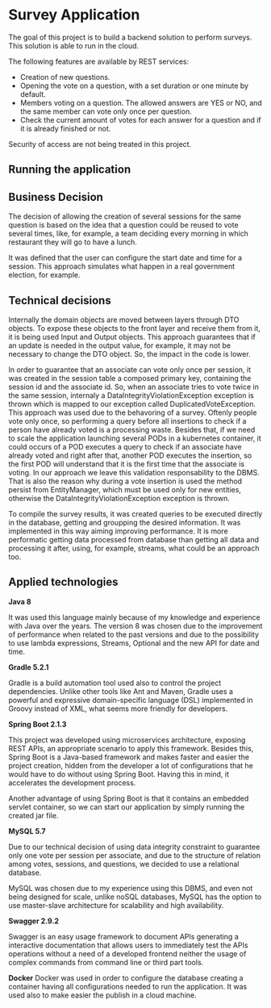 # Survey Application

The goal of this project is to build a backend solution to perform surveys. This solution is able to run in the cloud.

 The following features are available by REST services:
 
 * Creation of new questions.
 * Opening the vote on a question, with a set duration or one minute by default.
 * Members voting on a question. The allowed answers are YES or NO, and the same member can vote only once per question.
 * Check the current amount of votes for each answer for a question and if it is already finished or not.
 
 Security of access are not being treated in this project.
 
## Running the application
 

## Business Decision

 The decision of allowing the creation of several sessions for the same question is based on the idea that a question could be reused to vote several times, like, for example, a team deciding every morning in which restaurant they will go to have a lunch.
 
 It was defined that the user can configure the start date and time for a session. This approach simulates what happen in a real government election, for example.
 
 
## Technical decisions
 
 Internally the domain objects are moved between layers through DTO objects.
 To expose these objects to the front layer and receive them from it, it is being used Input and Output objects. This approach guarantees that if an update is needed in the output value, for example, it may not be necessary to change the DTO object. So, the impact in the code is lower.
 
 In order to guarantee that an associate can vote only once per session, it was created in the session table a composed primary key, containing the session id and the associate id.
 So, when an associate tries to vote twice in the same session, internaly a DataIntegrityViolationException exception is thrown which is mapped to our exception called DuplicatedVoteException.
 This approach was used due to the behavoring of a survey. Oftenly people vote only once, so performing a query  before all insertions to check if a person have already voted is a processing waste.
 Besides that, if we need to scale the application launching several PODs in a kubernetes container, it could occurs of a POD executes a query to check if an associate have already voted and right after that, another POD executes the insertion, so the first POD will understand that it is the first time that the associate is voting. In our approach we leave this validation responsability to the DBMS.
 That is also the reason why during a vote insertion is used the method persist from EntityManager, which must be used only for new entities, otherwise the DataIntegrityViolationException exception is thrown.
 
 To compile the survey results, it was created queries to be executed directly in the database, getting and groupping the desired information. It was implemented in this way aiming improving performance.
 It is more performatic getting data processed from database than getting all data and processing it after, using, for example, streams, what could be an approach too.
 
## Applied technologies
 
 **Java 8**
 
 It was used this language mainly because of my knowledge and experience with Java over the years. The version 8 was chosen due to the improvement of performance when related to the past versions and due to the possibility to use lambda expressions, Streams, Optional and the new API for date and time.
 
 **Gradle 5.2.1**
 
 Gradle is a build automation tool used also to control the project dependencies. Unlike other tools like Ant and Maven, Gradle uses a powerful and expressive domain-specific language (DSL) implemented in Groovy instead of XML, what seems more friendly for developers.   
 
 **Spring Boot 2.1.3**
 
 This project was developed using microservices architecture, exposing REST APIs, an appropriate scenario to apply this framework. Besides this, Spring Boot is a Java-based framework and makes faster and easier the project creation, hidden from the developer a lot of configurations that he would have to do without using Spring Boot. 
 Having this in mind, it accelerates the development process. 
 
 Another advantage of using Spring Boot is that it contains an embedded servlet container, so we can start our application by simply running the created jar file. 
  
 **MySQL 5.7**
 
 Due to our technical decision of using data integrity constraint to guarantee only one vote per session per associate, and due to the structure of relation among votes, sessions, and questions, we decided to use a relational database. 
 
 MySQL was chosen due to my experience using this DBMS, and even not being designed for scale, unlike noSQL databases, MySQL has the option to use master-slave architecture for scalability and high availability.
  
 **Swagger 2.9.2**
 
 Swagger is an easy usage framework to document APIs generating a interactive documentation that allows users to immediately test the APIs operations without a need of a developed frontend neither the usage of complex commands from command line or third part tools.
 
 **Docker**
 Docker was used in order to configure the database creating a container having all configurations needed to run the application. It was used also to make easier the publish in a cloud machine. 